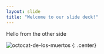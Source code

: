 ```yaml
---
layout: slide
title: "Welcome to our slide deck!"
---
```


Hello from the other side

![octocat-de-los-muertos](https://octodex.github.com/images/octocat-de-los-muertos.jpg)
{: .center}
